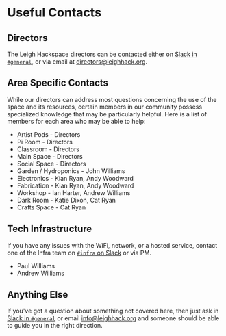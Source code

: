 # Useful Contacts

## Directors

The Leigh Hackspace directors can be contacted either on [Slack in `#general`](https://leighhack.slack.com/archives/C0A9Y6H26), or via email at [directors@leighhack.org](mailto:directors@leighhack.org).

## Area Specific Contacts

While our directors can address most questions concerning the use of the space and its resources, certain members in our community possess specialized knowledge that may be particularly helpful. Here is a list of members for each area who may be able to help:

* Artist Pods - Directors
* Pi Room - Directors
* Classroom - Directors
* Main Space - Directors
* Social Space - Directors
* Garden / Hydroponics - John Williams
* Electronics - Kian Ryan, Andy Woodward
* Fabrication - Kian Ryan, Andy Woodward
* Workshop - Ian Harter, Andrew Williams
* Dark Room - Katie Dixon, Cat Ryan
* Crafts Space - Cat Ryan

## Tech Infrastructure

If you have any issues with the WiFi, network, or a hosted service, contact one of the Infra team on [`#infra` on Slack](https://leighhack.slack.com/archives/C051CNT80BD) or via PM.

* Paul Williams
* Andrew Williams

## Anything Else

If you've got a question about something not covered here, then just ask in [Slack in `#general`](https://leighhack.slack.com/archives/C0A9Y6H26) or email [info@leighhack.org](mailto:info@leighhack.org) and someone should be able to guide you in the right direction.